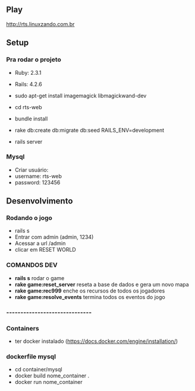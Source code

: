 
## Play ##

http://rts.linuxzando.com.br

## Setup ##

### Pra rodar o projeto ###

* Ruby: 2.3.1
* Rails: 4.2.6

* sudo apt-get install imagemagick libmagickwand-dev
* cd rts-web
* bundle install
* rake db:create db:migrate db:seed RAILS_ENV=development
* rails server

### Mysql ###

* Criar usuário:
* username: rts-web
* password: 123456


## Desenvolvimento ##

### Rodando o jogo ###

* rails s
* Entrar com admin (admin, 1234)
* Acessar a url /admin
* clicar em RESET WORLD

### COMANDOS DEV ###
* **rails s** rodar o game
* **rake game:reset_server** reseta a base de dados e gera um novo mapa
* **rake game:rec999** enche os recursos de todos os jogadores
* **rake game:resolve_events** termina todos os eventos do jogo

### ------------------------------ ###

### Containers ###
* ter docker instalado (https://docs.docker.com/engine/installation/)

### dockerfile mysql 

* cd container/mysql 
* docker build nome_container .
* docker run nome_container
